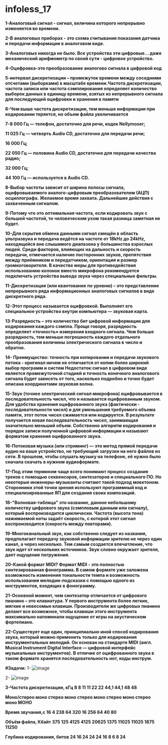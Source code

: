 # infoless_17
**1-Аналоговый сигнал - сигнал, величина которого непрерывно изменяется во времени.**

**2-В аналоговых приборах - это схема считывания показания датчика и передачи информации в аналоговом виде.**

**3-Аналоговых никогда не было. Все устройства эти цифровые... даже механический арифмометр по своей сути - цифровое устройство.**

**4-Оцифровка-это преобразование аналогово сигнала в цифровой код**

**5-интервал дискретизации – промежуток времени между соседними отсчетами (выборками) в масштабе времени.Частота дискретизации, частота записи или частота сэмплирования определяет количество выборок данных в единицу времени, взятых из непрерывного сигнала для последующей оцифровки и хранения в памяти**

**6-Чем выше частота дискретизации, тем меньше информации при кодировании теряется, но объем файла увеличивается**

**7-8 000 Гц — телефон, достаточно для речи, кодек Nellymoser;**

**11 025 Гц — четверть Audio CD, достаточно для передачи речи;**

**16 000 Гц;**

**22 050 Гц — половина Audio CD, достаточно для передачи качества радио;**

**32 000 Гц;**

**44 100 Гц — используется в Audio CD.**

**8-Выбор частоты зависит от ширина полосы сигнала, оцифровываемого аналого-цифровым преобразователем (АЦП) осциллографа. Желаемое время захвата. Дальнейшие действия с захваченным сигналом.**

**9-Потому что это оптимальная частота, если кодировать звук с большей частотой, то человеческим ухом такая разница заметная не будет.**

**10-Для скрытия обмена данными сигнал смещён в область ультразвука и передача ведётся на частоте от 18kHz до 24kHz, находящейся вне слышимого диапазона у большинства взрослых людей. Среди факторов, влияющих на дальность и скорость передачи, отмечается наличие посторонних звуков, препятствия между приёмником и передатчиком, ориентация и размер громкоговорителя. В качестве меры для противодействия использованию колонок вместо микрофона рекомендуется подключать устройства вывода звука через специальные фильтры.**

**11-Дискретизация (или квантование по уровню) – это представление непрерывного ряда информационных аналоговых сигналов в виде дискретного ряда.**

**12-Этот процесс называется оцифровкой. Выполняет его специальное устройство внутри компьютера — звуковая карта.**

**13-Разрядность – это количество бит цифровой информации для кодирования каждого сэмпла. Проще говоря, разрядность определяет «точность» измерения входного сигнала. Чем больше разрядность, тем меньше погрешность каждого отдельного преобразования величины электрического сигнала в число и обратно.**

**14- Преимущество: точность при копировании и передачи звукового потока - оригинал ничем не отличается от копии
более широкий выбор программ и систем
Недостаток:сигнал в цифровом виде является промежуточной стадией и точность конечного аналогового сигнала будет зависеть от того, насколько подробно и точно будет описана координатами звуковая волна.**

**15-Звук (точнее электрический сигнал микрофона) оцифровывается  в последовательность чисел, что и называется оцифрованным звуком.
Для удобства хранения  оцифрованного звука (фактически - последовательности чисел) и для уменьшения требуемого объема памяти, этот поток чисел сжимается или кодируется. В результате получается новая последовательность чисел, занимающая значительно меньший объем. Собственно алгоритм кодирования и порядок записи полученной цифровой информации и называют форматом хранения оцифрованного звука.**

**16-Потоковая музыка (или стриминг) — это метод прямой передачи аудио на ваше устройство, не требующий загрузки на него файлов из сети. В прошлом, чтобы слушать музыку на телефоне, её нужно было сначала скачать в нужном аудиоформате.**

**17-Под этим термином чаще всего понимают процесс создания треков с помощью секвенсоров, синтезаторов и специального ПО. Но некоторые инженеры-музыканты считают такой подход моветоном. Сторонники этой точки зрения используют программный код и специализированные ЯП для создания своих композиций.**

**18-"Волновая-таблица" это название, данное небольшому количеству цифрового звука (сэмпловым данным или сигналу), который воспроизводится циклически. Частота (высота тона) нажимаемой ноты задаёт скорость, с которой этот сигнал воспроизводится (скорость между повторами).**

**19-Многоканальный звук, как собственно следует из названия, предполагает передачу звуковой информации зрителю не через один канал, а через несколько. Тем самым создается впечатление, что звук идет от нескольких источников. Звук словно окружает зрителя, дает ощущение погружения.**

**20-Какой формат MIDI?
Формат MIDI - это полностью синтезированная фонограмма. В самом формате уже заложена возможность изменения тональности темпа и возможность использования мелодии-подсказки с помощью одного из инструментов, входящих в фонограмму.**

**21-Основной момент, чем синтезатор отличается от цифрового пианино – это клавиатура. У первого инструмента более легкие, мягкие и невесомые клавиши. Производители же цифровых пианино делают все возможное, чтобы клавиши этого инструмента максимально напоминали ощущение от игры на акустическом фортепиано.**

**22-Существует еще один, принципиально иной способ кодирования звука, который можно применить только для кодирования инструментальных мелодий. Он основан на стандарте MIDI (англ. Musical Instrument Digital Interface — цифровой интерфейс музыкальных инструментов). В отличие от оцифрованного звука в таком формате хранятся последовательность нот, коды инструм.**

**#Задачи:**
1- ![image](https://github.com/user-attachments/assets/b6dc4215-3dda-414c-a63e-57c0a9cf48b9)

2- ![image](https://github.com/user-attachments/assets/a27418f4-cade-435a-adc3-6c61b8aea32c)

**3-Частота дискретизации, кГц 8 8 11 11 22 22 44,1 44,1 48 48**

**Моно/стерео моно стерео моно стерео моно стерео моно стерео моно МОНО**

**Время звучания,с 16 4 238 64 320 16 256 64 40 80**

**Объём файла, Кбайт 375 125 4125 4125 20625 1375 11025 11025 1875 11250**

**Глубина кодирования, битов 24 16 24 24 24 16 8 6 8 24**

